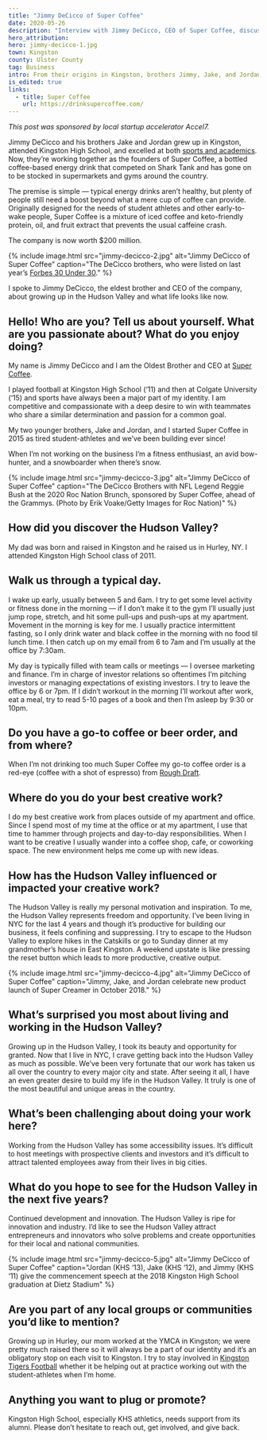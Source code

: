 ```yaml
---
title: "Jimmy DeCicco of Super Coffee"
date: 2020-05-26
description: "Interview with Jimmy DeCicco, CEO of Super Coffee, discussing his Hudson Valley roots and the company's journey to success."
hero_attribution:
hero: jimmy-decicco-1.jpg
town: Kingston
county: Ulster County
tag: Business
intro: From their origins in Kingston, brothers Jimmy, Jake, and Jordan DeCicco have gone on to found Super Coffee, a keto-friendly energy drink that's available in supermarkets and gyms everywhere.
is_edited: true
links:
  - title: Super Coffee
    url: https://drinksupercoffee.com/
---
```


_This post was sponsored by local startup accelerator Accel7._

Jimmy DeCicco and his brothers Jake and Jordan grew up in Kingston, attended Kingston High School, and excelled at both [sports and academics](https://www.recordonline.com/article/20130728/sports/307270340). Now, they’re working together as the founders of Super Coffee, a bottled coffee-based energy drink that competed on Shark Tank and has gone on to be stocked in supermarkets and gyms around the country.

The premise is simple — typical energy drinks aren’t healthy, but plenty of people still need a boost beyond what a mere cup of coffee can provide. Originally designed for the needs of student athletes and other early-to-wake people, Super Coffee is a mixture of iced coffee and keto-friendly protein, oil, and fruit extract that prevents the usual caffeine crash.

The company is now worth $200 million.

{% include image.html src="jimmy-decicco-2.jpg" alt="Jimmy DeCicco of Super Coffee" caption="The DeCicco brothers, who were listed on last year’s <a href='https://www.forbes.com/pictures/5be1a75da7ea43705916322a/kitu-life-jordan-decicco/#6e2e16874e3d'>Forbes 30 Under 30</a>." %}

I spoke to Jimmy DeCicco, the eldest brother and CEO of the company, about growing up in the Hudson Valley and what life looks like now.

## Hello! Who are you? Tell us about yourself. What are you passionate about? What do you enjoy doing?

My name is Jimmy DeCicco and I am the Oldest Brother and CEO at [Super Coffee](https://shop.drinksupercoffee.com/).

I played football at Kingston High School (‘11) and then at Colgate University (‘15) and sports have always been a major part of my identity. I am competitive and compassionate with a deep desire to win with teammates who share a similar determination and passion for a common goal.

My two younger brothers, Jake and Jordan, and I started Super Coffee in 2015 as tired student-athletes and we’ve been building ever since!

When I’m not working on the business I’m a fitness enthusiast, an avid bow-hunter, and a snowboarder when there’s snow.

{% include image.html src="jimmy-decicco-3.jpg" alt="Jimmy DeCicco of Super Coffee" caption="The DeCicco Brothers with NFL Legend Reggie Bush at the 2020 Roc Nation Brunch, sponsored by Super Coffee, ahead of the Grammys. (Photo by Erik Voake/Getty Images for Roc Nation)" %}

## How did you discover the Hudson Valley?

My dad was born and raised in Kingston and he raised us in Hurley, NY. I attended Kingston High School class of 2011.

## Walk us through a typical day.

I wake up early, usually between 5 and 6am. I try to get some level activity or fitness done in the morning — if I don’t make it to the gym I’ll usually just jump rope, stretch, and hit some pull-ups and push-ups at my apartment. Movement in the morning is key for me. I usually practice intermittent fasting, so I only drink water and black coffee in the morning with no food til lunch time. I then catch up on my email from 6 to 7am and I’m usually at the office by 7:30am.

My day is typically filled with team calls or meetings — I oversee marketing and finance. I’m in charge of investor relations so oftentimes I’m pitching investors or managing expectations of existing investors. I try to leave the office by 6 or 7pm. If I didn’t workout in the morning I’ll workout after work, eat a meal, try to read 5-10 pages of a book and then I’m asleep by 9:30 or 10pm.

## Do you have a go-to coffee or beer order, and from where?

When I’m not drinking too much Super Coffee my go-to coffee order is a red-eye (coffee with a shot of espresso) from [Rough Draft](https://www.roughdraftny.com/).

## Where do you do your best creative work?

I do my best creative work from places outside of my apartment and office. Since I spend most of my time at the office or at my apartment, I use that time to hammer through projects and day-to-day responsibilities. When I want to be creative I usually wander into a coffee shop, cafe, or coworking space. The new environment helps me come up with new ideas.

## How has the Hudson Valley influenced or impacted your creative work?

The Hudson Valley is really my personal motivation and inspiration. To me, the Hudson Valley represents freedom and opportunity. I’ve been living in NYC for the last 4 years and though it’s productive for building our business, it feels confining and suppressing. I try to escape to the Hudson Valley to explore hikes in the Catskills or go to Sunday dinner at my grandmother’s house in East Kingston. A weekend upstate is like pressing the reset button which leads to more productive, creative output.

{% include image.html src="jimmy-decicco-4.jpg" alt="Jimmy DeCicco of Super Coffee" caption="Jimmy, Jake, and Jordan celebrate new product launch of Super Creamer in October 2018." %}

## What’s surprised you most about living and working in the Hudson Valley?

Growing up in the Hudson Valley, I took its beauty and opportunity for granted. Now that I live in NYC, I crave getting back into the Hudson Valley as much as possible. We’ve been very fortunate that our work has taken us all over the country to every major city and state. After seeing it all, I have an even greater desire to build my life in the Hudson Valley. It truly is one of the most beautiful and unique areas in the country.

## What’s been challenging about doing your work here?

Working from the Hudson Valley has some accessibility issues. It’s difficult to host meetings with prospective clients and investors and it’s difficult to attract talented employees away from their lives in big cities.

## What do you hope to see for the Hudson Valley in the next five years?

Continued development and innovation. The Hudson Valley is ripe for innovation and industry. I’d like to see the Hudson Valley attract entrepreneurs and innovators who solve problems and create opportunities for their local and national communities.

{% include image.html src="jimmy-decicco-5.jpg" alt="Jimmy DeCicco of Super Coffee" caption="Jordan (KHS ‘13), Jake (KHS ‘12), and Jimmy (KHS ‘11) give the commencement speech at the 2018 Kingston High School graduation at Dietz Stadium" %}

## Are you part of any local groups or communities you’d like to mention?

Growing up in Hurley, our mom worked at the YMCA in Kingston; we were pretty much raised there so it will always be a part of our identity and it’s an obligatory stop on each visit to Kingston. I try to stay involved in [Kingston Tigers Football](https://www.facebook.com/KingstonTigersFootball/) whether it be helping out at practice working out with the student-athletes when I’m home.

## Anything you want to plug or promote?

Kingston High School, especially KHS athletics, needs support from its alumni. Please don’t hesitate to reach out, get involved, and give back.

